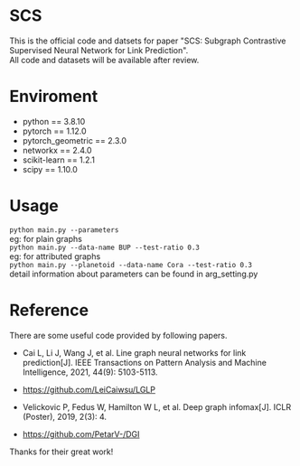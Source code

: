 # SCS
This is the official code and datsets for paper "SCS: Subgraph Contrastive Supervised Neural Network for Link Prediction".  
All code and datasets will be available after review.

# Enviroment
* python == 3.8.10
* pytorch == 1.12.0
* pytorch_geometric == 2.3.0
* networkx == 2.4.0
* scikit-learn == 1.2.1
* scipy == 1.10.0

# Usage
`python main.py --parameters`  
eg: for plain graphs  
`python main.py --data-name BUP --test-ratio 0.3`  
eg: for attributed graphs  
`python main.py --planetoid --data-name Cora --test-ratio 0.3`  
detail information about parameters can be found in arg_setting.py

# Reference
There are some useful code provided by following papers.
* Cai L, Li J, Wang J, et al. Line graph neural networks for link prediction[J]. IEEE Transactions on Pattern Analysis and Machine Intelligence, 2021, 44(9): 5103-5113.
* https://github.com/LeiCaiwsu/LGLP

* Velickovic P, Fedus W, Hamilton W L, et al. Deep graph infomax[J]. ICLR (Poster), 2019, 2(3): 4.
* https://github.com/PetarV-/DGI  

Thanks for their great work!
